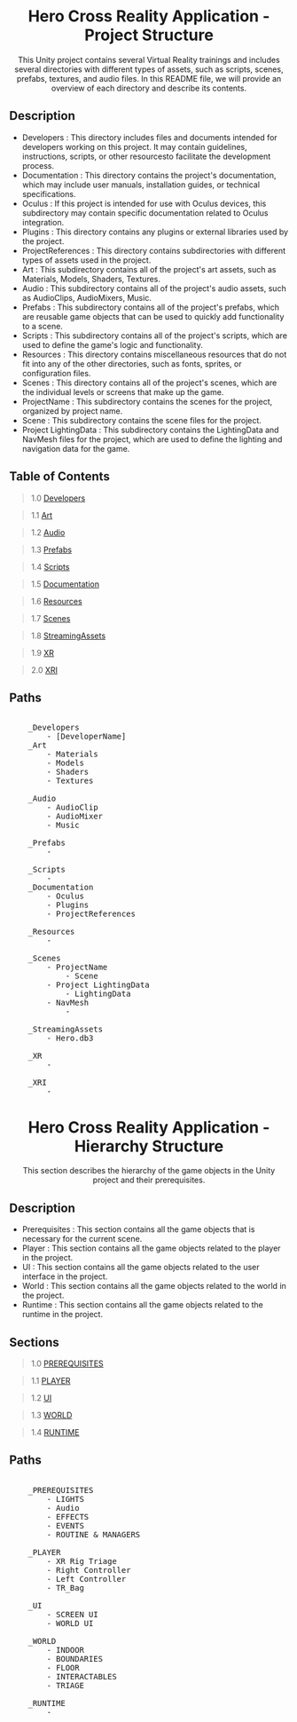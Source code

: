 <h1 align="center"> Hero Cross Reality Application - Project Structure </h1>

<p align="center"> This Unity project contains several Virtual Reality trainings and includes several directories with different types of assets, such as scripts, scenes, prefabs, textures, and audio files. In this README file, we will provide an overview of each directory and describe its contents.</p>

## Description

- Developers :
This directory includes files and documents intended for developers working on this project. It may contain guidelines, instructions, scripts, or other resourcesto facilitate the development process.
- Documentation :
This directory contains the project's documentation, which may include user manuals, installation guides, or technical specifications.
- Oculus :
If this project is intended for use with Oculus devices, this subdirectory may contain specific documentation related to Oculus integration.
- Plugins :
This directory contains any plugins or external libraries used by the project.
- ProjectReferences : 
This directory contains subdirectories with different types of assets used in the project. 
- Art :
This subdirectory contains all of the project's art assets, such as Materials, Models, Shaders, Textures.
- Audio :
This subdirectory contains all of the project's audio assets, such as AudioClips, AudioMixers, Music.
- Prefabs :
This subdirectory contains all of the project's prefabs, which are reusable game objects that can be used to quickly add functionality to a scene.
- Scripts :
This subdirectory contains all of the project's scripts, which are used to define the game's logic and functionality. 
- Resources :
This directory contains miscellaneous resources that do not fit into any of the other directories, such as fonts, sprites, or configuration files.
- Scenes :
This directory contains all of the project's scenes, which are the individual levels or screens that make up the game. 
- ProjectName :
This subdirectory contains the scenes for the project, organized by project name. 
- Scene :
This subdirectory contains the scene files for the project. 
- Project LightingData :
This subdirectory contains the LightingData and NavMesh files for the project, which are used to define the lighting and navigation data for the game.

## Table of Contents

> 1.0 [Developers](#structure-Developers) 

> 1.1 [Art](#structure-Art) 

> 1.2 [Audio](#structure-Audio) 

> 1.3 [Prefabs](#structure-Prefabs) 

> 1.4 [Scripts](#structure-Scripts) 

> 1.5 [Documentation](#structure-Documentation) 

> 1.6 [Resources](#structure-Resources) 

> 1.7 [Scenes](#structure-Scenes) 

> 1.8 [StreamingAssets](#structure-StreamingAssets) 

> 1.9 [XR](#structure-XR) 

> 2.0 [XRI](#structure-XRI)

## Paths

<pre>
<a name="structure-Developers">
	_Developers</a>
		- [DeveloperName]
<a name="structure-Art">	_Art</a>
		- Materials
		- Models
		- Shaders
		- Textures
	<a name="structure-Audio">	
	_Audio</a>
		- AudioClip		
		- AudioMixer		
		- Music
	<a name="structure-">	
	_Prefabs</a>
		- 
<a name="structure-">
	_Scripts</a>
		-
	_<a name="structure-Documentation">Documentation</a>
		- <a name="structure-Oculus">Oculus</a>
		- <a name="structure-Plugins">Plugins</a>
		- <a name="structure-ProjectReferences">ProjectReferences</a>
		<a name="structure-">
	_Resources</a>
		-	
		<a name="structure-Scenes">	
	_Scenes</a>
		- ProjectName
			- Scene
		- Project LightingData
			- LightingData
		- NavMesh
			- 
		<a name="structure-StreamingAssets">
	_StreamingAssets</a>
		- Hero.db3
		<a name="structure-">
	_XR</a>
		-
		<a name="structure-">
	_XRI</a>
		-
</pre>

<a name="1.0"></a>
<a name="structure-Developers"></a>

<h1 align="center"> Hero Cross Reality Application - Hierarchy Structure </h1>

<p align="center">This section describes the hierarchy of the game objects in the Unity project and their prerequisites.</p>

## Description

- Prerequisites :
This section contains all the game objects that is necessary for the current scene.
- Player :
This section contains all the game objects related to the player in the project.
- UI :
This section contains all the game objects related to the user interface in the project.
- World :
This section contains all the game objects related to the world in the project.
- Runtime :
This section contains all the game objects related to the runtime in the project.

## Sections

> 1.0 [PREREQUISITES](#structure-PREREQUISITES) 

> 1.1 [PLAYER](#structure-PLAYER) 

> 1.2 [UI](#structure-UI) 

> 1.3 [WORLD](#structure-WORLD) 

> 1.4 [RUNTIME](#structure-RUNTIME) 

## Paths

<pre>
<a name="structure-PREREQUISITES">
	_PREREQUISITES</a>
		- LIGHTS
		- Audio
		- EFFECTS
		- EVENTS
		- ROUTINE & MANAGERS
<a name="structure-PLAYER">
	_PLAYER</a>
		- XR Rig Triage
		- Right Controller
		- Left Controller
		- TR_Bag
<a name="structure-UI">
	_UI</a>
		- SCREEN UI
		- WORLD UI
<a name="structure-WORLD">
	_WORLD</a>
		- INDOOR
		- BOUNDARIES
		- FLOOR
		- INTERACTABLES
		- TRIAGE	
<a name="structure-">
	_RUNTIME</a>
		- 
</pre>

